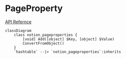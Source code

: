 # PageProperty

[API Refernce](https://developers.notion.com/reference/page-property-values)

```mermaid
classDiagram
    class notion_pageproperties {
        [void] Add([object] $Key, [object] $Value)
        ConvertFromObject()
    }
    `hashtable` --|> `notion_pageproperties`:inherits
```
